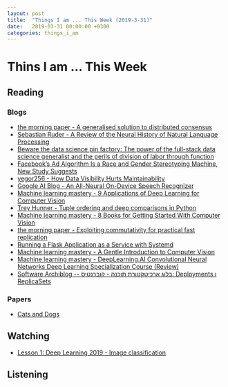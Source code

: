 ```yaml
---
layout: post
title:  "Things I am ... This Week (2019-3-31)"
date:   2019-03-31 00:00:00 +0300
categories: things_i_am
---
```


# Thins I am ... This Week  

## Reading  

### Blogs

- [the morning paper - A generalised solution to distributed consensus][mp1]
- [Sebastian Ruder - A Review of the Neural History of Natural Language Processing][sr1]
- [Beware the data science pin factory: The power of the full-stack data science generalist and the perils of division of labor through function][sf1]
- [Facebook’s Ad Algorithm Is a Race and Gender Stereotyping Machine, New Study Suggests][int1]
- [yegor256 - How Data Visibility Hurts Maintainability][yegor1]
- [Google AI Blog - An All-Neural On-Device Speech Recognizer][go1]
- [Machine learning mastery - 9 Applications of Deep Learning for Computer Vision][mlm1]
- [Trey Hunner - Tuple ordering and deep comparisons in Python][th1]
- [Machine learning mastery - 8 Books for Getting Started With Computer Vision][mlm2]
- [the morning paper - Exploiting commutativity for practical fast replication][mp2]
- [Running a Flask Application as a Service with Systemd][mg1]
- [Machine learning mastery - A Gentle Introduction to Computer Vision][mlm3]
- [Machine learning mastery - DeepLearning.AI Convolutional Neural Networks Deep Learning Specialization Course (Review)][mlm4]
- [Software Archiblog -- בלוג ארכיטקטורת תוכנה - קוברנטיס: Deployments ו ReplicaSets][sa1]

### Papers

- [Cats and Dogs][paper1]

## Watching  

- [Lesson 1: Deep Learning 2019 - Image classification][fastai1]

## Listening  

[mp1]:https://blog.acolyer.org/2019/03/08/a-generalised-solution-to-distributed-consensus/
[sr1]:http://ruder.io/a-review-of-the-recent-history-of-nlp/
[sf1]:https://multithreaded.stitchfix.com/blog/2019/03/11/FullStackDS-Generalists/
[fastai1]:https://course.fast.ai/videos/?lesson=1
[paper1]:http://www.robots.ox.ac.uk/~vgg/publications/2012/parkhi12a/parkhi12a.pdf
[int1]:https://theintercept.com/2019/04/03/facebook-ad-algorithm-race-gender/
[yegor1]:https://www.yegor256.com/2019/03/12/data-and-maintainability.html
[go1]:https://ai.googleblog.com/2019/03/an-all-neural-on-device-speech.html
[mlm1]:https://machinelearningmastery.com/applications-of-deep-learning-for-computer-vision/
[th1]:https://treyhunner.com/2019/03/python-deep-comparisons-and-code-readability/
[mlm2]:https://machinelearningmastery.com/computer-vision-books/
[mp2]:https://blog.acolyer.org/2019/03/15/exploiting-commutativity-for-practical-fast-replication/
[mg1]:https://blog.miguelgrinberg.com/post/running-a-flask-application-as-a-service-with-systemd
[mlm3]:https://machinelearningmastery.com/what-is-computer-vision/
[mlm4]:https://machinelearningmastery.com/deeplearning-ai-convolutional-neural-networks-deep-learning-specialization-review/
[sa1]:http://www.softwarearchiblog.com/2019/03/k8s-deployments.html